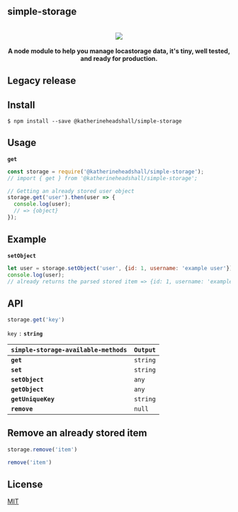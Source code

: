 ## simple-storage
<p align="center">
<br><a href="https://travis-ci.com/katherineheadshall/simple-storage">
    <img src="https://travis-ci.com/katherineheadshall/simple-storage.svg?branch=main">
    </a>
    <br>
    <br>
    <b>A node module to help you manage locastorage data, it's tiny, well tested, and ready for production.</b>
</p>

## Legacy release

## Install

```
$ npm install --save @katherineheadshall/simple-storage
```

## Usage

__`get`__
```js
const storage = require('@katherineheadshall/simple-storage');
// import { get } from '@katherineheadshall/simple-storage';

// Getting an already stored user object
storage.get('user').then(user => {
  console.log(user);
  // => {object}
});
```

## Example

__`setObject`__

```js
let user = storage.setObject('user', {id: 1, username: 'example user'});
console.log(user);
// already returns the parsed stored item => {id: 1, username: 'example user'}
```

## API

```js
storage.get('key')
```

`key` `:`  __`string`__

| __`simple-storage-available-methods`__      | __`Output`__  |
|---------------------------------------------|---------------|
| __`get`__                                   | `string`      |
| __`set`__                                   | `string`      |
| __`setObject`__                             | `any`         |
| __`getObject`__                             | `any`         |
| __`getUniqueKey`__                          | `string`      |
| __`remove`__                                | `null`        |

## Remove an already stored item

```js
storage.remove('item')
```

```js
remove('item')
```

## License

[MIT](https://github.com/katherineheadshall/simple-storage/blob/main/LICENSE)
